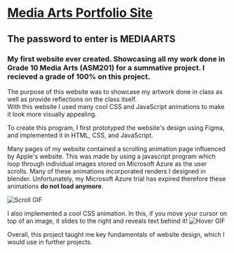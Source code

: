 # [Media Arts Portfolio Site](https://sulaimanqazi.github.io/Media-Arts-Portfolio-Site/M/)
## The password to enter is **MEDIAARTS**
### My first website ever created. Showcasing all my work done in Grade 10 Media Arts (ASM201) for a summative project. I recieved a grade of 100% on this project.

The purpose of this website was to showcase my artwork done in class as well as provide reflections on the class itself.  
With this website I used many cool CSS and JavaScript animations to make it look more visually appealing.

To create this program, I first prototyped the website's design using Figma, and implemented it in HTML, CSS, and JavaScript. 




Many pages of my website contained a scrolling animation page influenced by Apple's website. 
This was made by using a javascript program which loop through individual images stored on Microsoft Azure as the user scrolls.
Many of these animations incorporated renders I designed in blender.
Unfortunately, my Microsoft Azure trial has expired therefore these animations **do not load anymore**.

![Scroll GIF](aapl-min.gif)





I also implemented a cool CSS animation. In this, if you move your cursor on top of an image, it slides to the right and reveals text behind it!
![Hover GIF](martsgif.gif)

Overall, this project taught me key fundamentals of website design, which I would use in further projects. 
